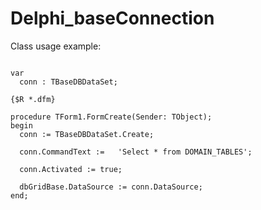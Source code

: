 # Delphi_baseConnection

Class usage example:
 
```uses uClassDBDataSet;

var
  conn : TBaseDBDataSet;

{$R *.dfm}

procedure TForm1.FormCreate(Sender: TObject);
begin
  conn := TBaseDBDataSet.Create;

  conn.CommandText :=   'Select * from DOMAIN_TABLES';

  conn.Activated := true;

  dbGridBase.DataSource := conn.DataSource;
end;

```
